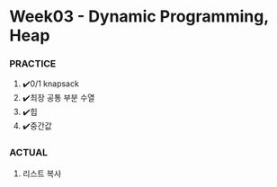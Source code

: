 # Week03 - Dynamic Programming, Heap

### PRACTICE

1. ✔️0/1 knapsack
2. ✔️최장 공통 부분 수열
3. ✔️힙
4. ✔️중간값

### ACTUAL

1. 리스트 복사
